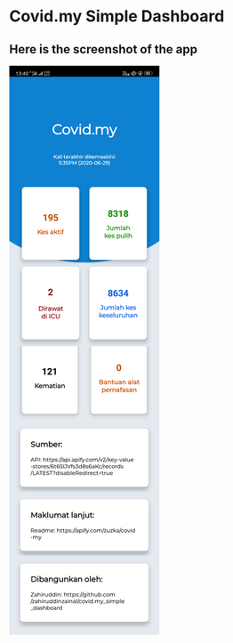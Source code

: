# Covid.my Simple Dashboard

## Here is the screenshot of the app

![Image](https://github.com/zahiruddinzainal/Covid.my_SimpleDashboard/blob/master/Screenshots/screenshot.png)
